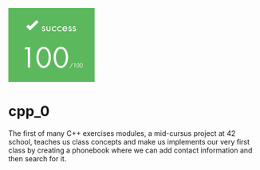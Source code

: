 ![](https://github.com/a-boring-man/cpp_0/blob/main/100_score_icon.png)

# cpp_0

The first of many C++ exercises modules, a mid-cursus project at 42 school, teaches us class concepts and make us implements our very first class by creating a phonebook where we can add contact information and then search for it.
